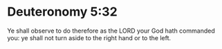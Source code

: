 # Deuteronomy 5:32

Ye shall observe to do therefore as the LORD your God hath commanded you: ye shall not turn aside to the right hand or to the left.